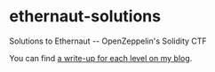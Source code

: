 # ethernaut-solutions
Solutions to Ethernaut -- OpenZeppelin's Solidity CTF

You can find [a write-up for each level on my blog](https://fluffypill0w.github.io/blog/Ethernaut-Full-Write-Up).
